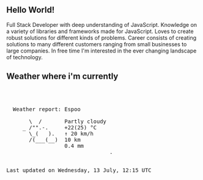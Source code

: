 ## Hello World!

Full Stack Developer with deep understanding of JavaScript. Knowledge on a variety of libraries and frameworks made for JavaScript. Loves to create robust solutions for different kinds of problems. Career consists of creating solutions to many different customers ranging from small businesses to large companies. In free time I'm interested in the ever changing landscape of technology. 

## Weather where i'm currently  
<pre>


 
  Weather report: Espoo  
    
       \  /       Partly cloudy  
     _ /"".-.     +22(25) °C  
       \_(   ).   ↑ 20 km/h  
       /(___(__)  10 km  
                  0.4 mm  
                                .


Last updated on Wednesday, 13 July, 12:15 UTC
</pre>
